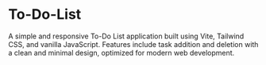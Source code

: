 # To-Do-List
A simple and responsive To-Do List application built using Vite, Tailwind CSS, and vanilla JavaScript. Features include task addition and deletion with a clean and minimal design, optimized for modern web development.
